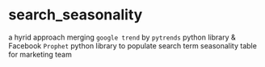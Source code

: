 # search_seasonality

a hyrid approach merging `google trend` by `pytrends` python library & Facebook `Prophet` python library to populate search term seasonality table for marketing team 
